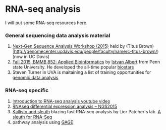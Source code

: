 # RNA-seq analysis
I will put some RNA-seq resources here.  

### General sequencing data analysis material
1. [Next-Gen Sequence Analysis Workshop (2015)](http://angus.readthedocs.org/en/2015/) held by (Titus Brown)[http://genomecenter.ucdavis.edu/people/faculty/name/c-titus-brown/)  (now in UC Davis)
2. [Fall 2015, BMMB 852: Applied Bioinformatics](http://www.personal.psu.edu/iua1/2015_fall_852/main_2015_fall_852.html) by        [Istvan Albert](http://www.personal.psu.edu/iua1/) from Penn state University. He developed the all-time popular 
   [biostars](https://www.biostars.org/)  
3. Steven Turner in UVA is maitaining a list of training opportunities for [genomic data analysis](http://stephenturner.us/edu.html)

### RNA-seq specific 

1. [Introduction to RNA-seq analysis youtube video](https://www.youtube.com/watch?v=OEbjHPk20C0&feature=youtu.be&a)  
2. [RNAseq differential expression analysis – NGS2015](https://monsterbashseq.wordpress.com/2015/08/26/rnaseq-differential-expression-analysis-ngs2015/)  
3. [Kallisto and sleuth](http://pachterlab.github.io/sleuth/starting.html) blazing fast RNA-seq analysis by Lior Patcher's lab.    [A sleuth for RNA-Seq](https://liorpachter.wordpress.com/2015/08/17/a-sleuth-for-rna-seq/)  
4. pathway analysis using [GAGE](https://github.com/ajwije/150826_pathway_analysis/blob/master/Tutorial_150827.Rmd)  


